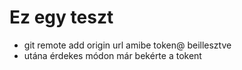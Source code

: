 # Ez egy teszt

- git remote add origin url amibe token@ beillesztve
- utána érdekes módon már bekérte a tokent
